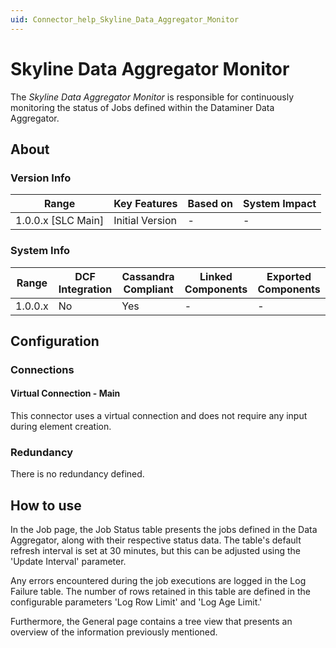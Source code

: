 ```yaml
---
uid: Connector_help_Skyline_Data_Aggregator_Monitor
---
```


# Skyline Data Aggregator Monitor

The *Skyline Data Aggregator Monitor* is responsible for continuously monitoring the status of Jobs defined within the Dataminer Data Aggregator.

## About

### Version Info

| **Range**            | **Key Features** | **Based on** | **System Impact** |
|----------------------|------------------|--------------|-------------------|
| 1.0.0.x [SLC Main] | Initial Version  | \-           | \-                |

### System Info

| **Range** | **DCF Integration** | **Cassandra Compliant** | **Linked Components** | **Exported Components** |
|-----------|---------------------|-------------------------|-----------------------|-------------------------|
| 1.0.0.x   | No                  | Yes                     | \-                    | \-                      |

## Configuration

### Connections

#### Virtual Connection - Main

This connector uses a virtual connection and does not require any input during element creation.

### Redundancy

There is no redundancy defined.

## How to use

In the Job page, the Job Status table presents the jobs defined in the Data Aggregator, along with their respective status data. The table's default refresh interval is set at 30 minutes, but this can be adjusted using the 'Update Interval' parameter.

Any errors encountered during the job executions are logged in the Log Failure table. The number of rows retained in this table are defined in the configurable parameters 'Log Row Limit' and 'Log Age Limit.'

Furthermore, the General page contains a tree view that presents an overview of the information previously mentioned.